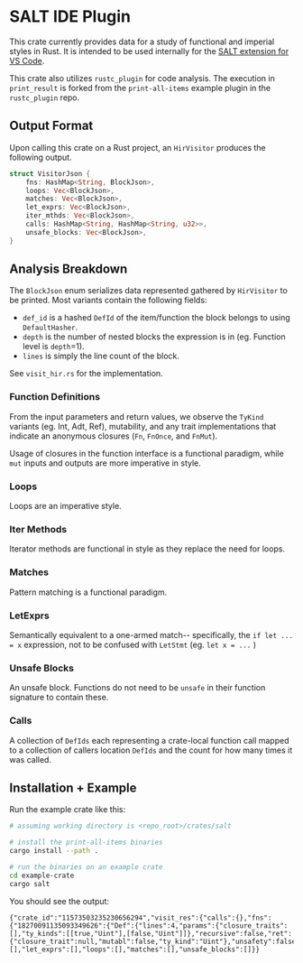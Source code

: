 # SALT IDE Plugin

This crate currently provides data for a study of functional and imperial styles in Rust. It is intended to be used internally for the [SALT extension for VS Code](https://marketplace.visualstudio.com/items?itemName=Kale-Lab.salt).

This crate also utilizes `rustc_plugin` for code analysis. The execution in `print_result` is forked from the `print-all-items` example plugin in the `rustc_plugin` repo.

## Output Format

Upon calling this crate on a Rust project, an `HirVisitor` produces the following output.

```rust
struct VisitorJson {
    fns: HashMap<String, BlockJson>,
    loops: Vec<BlockJson>,
    matches: Vec<BlockJson>,
    let_exprs: Vec<BlockJson>,
    iter_mthds: Vec<BlockJson>,
    calls: HashMap<String, HashMap<String, u32>>,
    unsafe_blocks: Vec<BlockJson>,
}
```

## Analysis Breakdown

The `BlockJson` enum serializes data represented gathered by `HirVisitor` to be printed. Most variants contain the following fields:

- `def_id` is a hashed `DefId` of the item/function the block belongs to using `DefaultHasher`.
- `depth` is the number of nested blocks the expression is in (eg. Function level is `depth`=1).
- `lines` is simply the line count of the block.

See `visit_hir.rs` for the implementation.

### Function Definitions

From the input parameters and return values, we observe the `TyKind` variants (eg. Int, Adt, Ref), mutability, and any trait implementations that indicate an anonymous closures (`Fn`, `FnOnce`, and `FnMut`).

Usage of closures in the function interface is a functional paradigm, while `mut` inputs and outputs are more imperative in style.

### Loops

Loops are an imperative style.

### Iter Methods

Iterator methods are functional in style as they replace the need for loops.

### Matches

Pattern matching is a functional paradigm.

### LetExprs

Semantically equivalent to a one-armed match-- specifically, the `if let ... = x` expression, not to be confused with `LetStmt` (eg. `let x = ...` )

### Unsafe Blocks

An unsafe block. Functions do not need to be `unsafe` in their function signature to contain these.

### Calls

A collection of `DefIds` each representing a crate-local function call mapped to a collection of callers location `DefIds` and the count for how many times it was called.

## Installation + Example

Run the example crate like this:

```bash
# assuming working directory is <repo_root>/crates/salt

# install the print-all-items binaries
cargo install --path . 

# run the binaries on an example crate
cd example-crate
cargo salt
```

You should see the output:

```text
{"crate_id":"11573503235230656294","visit_res":{"calls":{},"fns":{"18270091135093349626":{"Def":{"lines":4,"params":{"closure_traits":[],"ty_kinds":[[true,"Uint"],[false,"Uint"]]},"recursive":false,"ret":{"closure_trait":null,"mutabl":false,"ty_kind":"Uint"},"unsafety":false}}},"iter_mthds":[],"let_exprs":[],"loops":[],"matches":[],"unsafe_blocks":[]}}
```